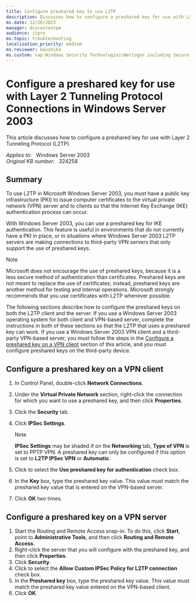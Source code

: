 ```yaml
---
title: Configure preshared key to use L2TP
description: Discusses how to configure a preshared key for use with Layer 2 Tunneling Protocol (L2TP).
ms.date: 12/26/2023
manager: dcscontentpm
audience: itpro
ms.topic: troubleshooting
localization_priority: medium
ms.reviewer: kaushika
ms.custom: sap:Windows Security Technologies\Netlogon including Secure Channel and DC Locator issues, csstroubleshoot
---
```

# Configure a preshared key for use with Layer 2 Tunneling Protocol Connections in Windows Server 2003

This article discusses how to configure a preshared key for use with Layer 2 Tunneling Protocol (L2TP).

_Applies to:_ &nbsp; Windows Server 2003  
_Original KB number:_ &nbsp; 324258

## Summary

To use L2TP in Microsoft Windows Server 2003, you must have a public key infrastructure (PKI) to issue computer certificates to the virtual private network (VPN) server and to clients so that the Internet Key Exchange (IKE) authentication process can occur.

With Windows Server 2003, you can use a preshared key for IKE authentication. This feature is useful in environments that do not currently have a PKI in place, or in situations where Windows Server 2003 L2TP servers are making connections to third-party VPN servers that only support the use of preshared keys.

> [!NOTE]
> Microsoft does not encourage the use of preshared keys, because it is a less secure method of authentication than certificates. Preshared keys are not meant to replace the use of certificates; instead, preshared keys are another method for testing and internal operations. Microsoft strongly recommends that you use certificates with L2TP whenever possible.

The following sections describe how to configure the preshared keys on both the L2TP client and the server. If you use a Windows Server 2003 operating system for both client and VPN-based server, complete the instructions in both of these sections so that the L2TP that uses a preshared key can work. If you use a Windows Server 2003 VPN client and a third-party VPN-based server, you must follow the steps in the [Configure a preshared key on a VPN client](#configure-a-preshared-key-on-a-vpn-client) section of this article, and you must configure preshared keys on the third-party device.

## Configure a preshared key on a VPN client

1. In Control Panel, double-click **Network Connections**.
2. Under the **Virtual Private Network** section, right-click the connection for which you want to use a preshared key, and then click **Properties**.
3. Click the **Security** tab.
4. Click **IPSec Settings**.

    > [!NOTE]
    > **IPSec Settings** may be shaded if on the **Networking** tab, **Type of VPN** is set to PPTP VPN. A preshared key can only be configured if this option is set to **L2TP IPSec VPN** or **Automatic**.
5. Click to select the **Use preshared key for authentication** check box.
6. In the **Key** box, type the preshared key value. This value must match the preshared key value that is entered on the VPN-based server.
7. Click **OK** two times.

## Configure a preshared key on a VPN server

1. Start the Routing and Remote Access snap-in. To do this, click **Start**, point to **Administrative Tools**, and then click **Routing and Remote Access**.
2. Right-click the server that you will configure with the preshared key, and then click **Properties**.
3. Click **Security**.
4. Click to select the **Allow Custom IPSec Policy for L2TP connection** check box.
5. In the **Preshared key** box, type the preshared key value. This value must match the preshared key value entered on the VPN-based client.
6. Click **OK**.
